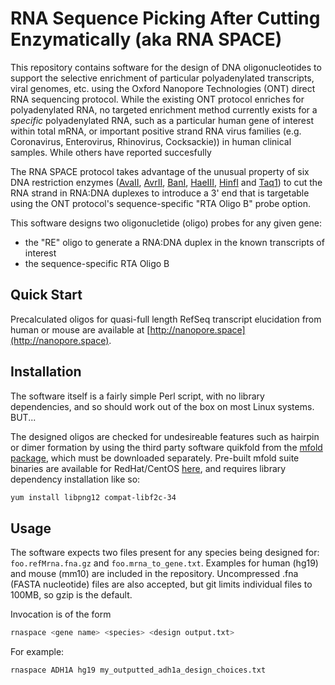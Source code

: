 # RNA Sequence Picking After Cutting Enzymatically (aka RNA SPACE)

This repository contains software for the design of DNA oligonucleotides to support the selective enrichment of particular polyadenylated transcripts, viral genomes, etc. using the Oxford Nanopore Technologies (ONT) direct RNA sequencing protocol.  While the existing ONT protocol enriches for polyadenylated RNA, no targeted enrichment method currently exists for a *specific* polyadenylated RNA, such as a particular human gene of interest within total mRNA, or important positive strand RNA virus families (e.g. Coronavirus, Enterovirus, Rhinovirus, Cocksackie)) in human clinical samples. While others have reported succesfully 

The RNA SPACE protocol takes advantage of the unusual property of six DNA restriction enzymes ([AvaII](https://www.neb.com/products/r0153-avaii), [AvrII](https://www.neb.com/products/r0174-avrii), [BanI](https://www.neb.com/products/r0118-bani), [HaeIII](https://www.neb.com/products/r0108-haeiii), [HinfI](https://www.neb.com/products/r0108-haeiii) and [Taq1](https://www.neb.com/products/r0155-hinfi)) to cut the RNA strand in RNA:DNA duplexes to introduce a 3' end that is targetable using the ONT protocol's sequence-specific "RTA Oligo B" probe option.

This software designs two oligonucletide (oligo) probes for any given gene:

  * the "RE" oligo to generate a RNA:DNA duplex in the known transcripts of interest
  * the sequence-specific RTA Oligo B 

## Quick Start

Precalculated oligos for quasi-full length RefSeq transcript elucidation from human or mouse are available at [http://nanopore.space](http://nanopore.space).

## Installation

The software itself is a fairly simple Perl script, with no library dependencies, and so should work out of the box on most Linux systems. BUT...

The designed oligos are checked for undesireable features such as hairpin or dimer formation by using the third party software quikfold from the [mfold package](http://unafold.rna.albany.edu/?q=mfold/download-mfold), which must be downloaded separately. Pre-built mfold suite binaries are available for RedHat/CentOS [here](http://unafold.rna.albany.edu/download/mfold-3.5-Cross-RedHat-binaries.tar.gz), and requires library dependency installation like so:

```bash
yum install libpng12 compat-libf2c-34
```

## Usage

The software expects two files present for any species being designed for: `foo.refMrna.fna.gz` and `foo.mrna_to_gene.txt`. Examples for human (hg19) and mouse (mm10) are included in the repository. Uncompressed .fna (FASTA nucleotide) files are also accepted, but git limits individual files to 100MB, so gzip is the default. 

Invocation is of the form

```bash
rnaspace <gene name> <species> <design output.txt>
```

For example:

```bash
rnaspace ADH1A hg19 my_outputted_adh1a_design_choices.txt
```

